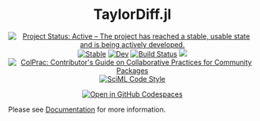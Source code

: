<h1 align=center>TaylorDiff.jl</h1>

<p align=center>
  <a href="https://www.repostatus.org/#active"><img src="https://www.repostatus.org/badges/latest/active.svg" alt="Project Status: Active – The project has reached a stable, usable state and is being actively developed." /></a>
  <a href="https://juliadiff.org/TaylorDiff.jl/stable/"><img src="https://img.shields.io/badge/docs-stable-blue.svg" alt="Stable" /></a>
  <a href="https://juliadiff.org/TaylorDiff.jl/dev/"><img src="https://img.shields.io/badge/docs-dev-blue.svg" alt="Dev" /></a>
  <a href="https://github.com/JuliaDiff/TaylorDiff.jl/actions/workflows/CI.yml?query=branch%3Amain"><img src="https://github.com/JuliaDiff/TaylorDiff.jl/actions/workflows/CI.yml/badge.svg?branch=main" alt="Build Status" /></a>
  <a href="https://codecov.io/gh/JuliaDiff/TaylorDiff.jl"><img src="https://codecov.io/gh/JuliaDiff/TaylorDiff.jl/branch/main/graph/badge.svg?token=5KYP7K71VQ"/></a>
  <br />
  <a href="https://github.com/SciML/ColPrac"><img src="https://img.shields.io/badge/ColPrac-Contributor's%20Guide-blueviolet" alt="ColPrac: Contributor's Guide on Collaborative Practices for Community Packages" /></a>
  <a href="https://github.com/SciML/SciMLStyle"><img src="https://img.shields.io/static/v1?label=code%20style&message=SciML&color=9558b2&labelColor=389826" alt="SciML Code Style" /></a>
</p>

<p align=center>
  <a href="https://github.com/codespaces/new?hide_repo_select=true&ref=main&repo=563952901&machine=standardLinux32gb&devcontainer_path=.devcontainer%2Fdevcontainer.json&location=EastUshttps://github.com/codespaces/new?hide_repo_select=true&ref=main&repo=563952901&machine=standardLinux32gb&devcontainer_path=.devcontainer%2Fdevcontainer.json&location=EastUs"><img src="https://github.com/codespaces/badge.svg" alt="Open in GitHub Codespaces" /></a>
</p>

Please see [Documentation](https://juliadiff.org/TaylorDiff.jl) for more information.
